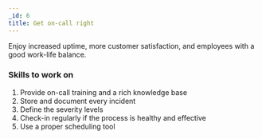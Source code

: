 ```yaml
---
_id: 6
title: Get on-call right
---
```


Enjoy increased uptime, more customer satisfaction, and employees with a good work-life balance.

### Skills to work on

1. Provide on-call training and a rich knowledge base
1. Store and document every incident 
1. Define the severity levels
1. Check-in regularly if the process is healthy and effective 
1. Use a proper scheduling tool 

